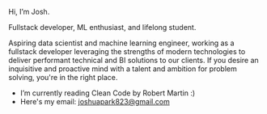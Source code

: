 Hi, I’m Josh.

Fullstack developer, ML enthusiast, and lifelong student.

Aspiring data scientist and machine learning engineer, working as a fullstack developer leveraging the strengths of 
modern technologies to deliver performant technical and BI solutions to our clients.
If you desire an inquisitive and proactive mind with a talent and ambition for problem solving, you're in the right place.

- I’m currently reading Clean Code by Robert Martin :)
- Here's my email: joshuapark823@gmail.com
